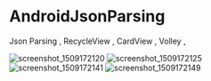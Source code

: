 # AndroidJsonParsing
Json Parsing , RecycleView , CardView , Volley , 

![screenshot_1509172120](https://user-images.githubusercontent.com/19585156/32131962-26f6c78e-bbd8-11e7-96a4-9d6a867b5b25.png)
![screenshot_1509172125](https://user-images.githubusercontent.com/19585156/32131963-27301e4e-bbd8-11e7-87c4-4ffc6d7a6b51.png)
![screenshot_1509172141](https://user-images.githubusercontent.com/19585156/32131959-2683cdc4-bbd8-11e7-9700-191b32108a59.png)
![screenshot_1509172149](https://user-images.githubusercontent.com/19585156/32131961-26bda1a2-bbd8-11e7-961a-76e621c68b52.png)


